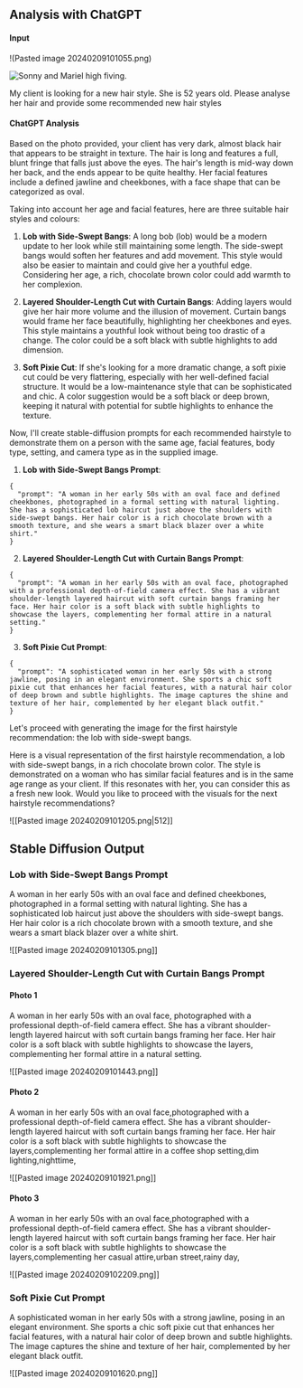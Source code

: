 
## Analysis with ChatGPT

#### Input

!(Pasted image 20240209101055.png)

![Sonny and Mariel high fiving.](https://content.codecademy.com/courses/learn-cpp/community-challenge/highfive.gif)

My client is looking for a new hair style. She is 52 years old. Please analyse her hair and provide some recommended new hair styles

#### ChatGPT Analysis

Based on the photo provided, your client has very dark, almost black hair that appears to be straight in texture. The hair is long and features a full, blunt fringe that falls just above the eyes. The hair's length is mid-way down her back, and the ends appear to be quite healthy. Her facial features include a defined jawline and cheekbones, with a face shape that can be categorized as oval.

Taking into account her age and facial features, here are three suitable hair styles and colours:

1. **Lob with Side-Swept Bangs**: A long bob (lob) would be a modern update to her look while still maintaining some length. The side-swept bangs would soften her features and add movement. This style would also be easier to maintain and could give her a youthful edge. Considering her age, a rich, chocolate brown color could add warmth to her complexion.

2. **Layered Shoulder-Length Cut with Curtain Bangs**: Adding layers would give her hair more volume and the illusion of movement. Curtain bangs would frame her face beautifully, highlighting her cheekbones and eyes. This style maintains a youthful look without being too drastic of a change. The color could be a soft black with subtle highlights to add dimension.

3. **Soft Pixie Cut**: If she's looking for a more dramatic change, a soft pixie cut could be very flattering, especially with her well-defined facial structure. It would be a low-maintenance style that can be sophisticated and chic. A color suggestion would be a soft black or deep brown, keeping it natural with potential for subtle highlights to enhance the texture.

Now, I'll create stable-diffusion prompts for each recommended hairstyle to demonstrate them on a person with the same age, facial features, body type, setting, and camera type as in the supplied image.

1. **Lob with Side-Swept Bangs Prompt**:
```
{
  "prompt": "A woman in her early 50s with an oval face and defined cheekbones, photographed in a formal setting with natural lighting. She has a sophisticated lob haircut just above the shoulders with side-swept bangs. Her hair color is a rich chocolate brown with a smooth texture, and she wears a smart black blazer over a white shirt."
}
```

2. **Layered Shoulder-Length Cut with Curtain Bangs Prompt**:
```
{
  "prompt": "A woman in her early 50s with an oval face, photographed with a professional depth-of-field camera effect. She has a vibrant shoulder-length layered haircut with soft curtain bangs framing her face. Her hair color is a soft black with subtle highlights to showcase the layers, complementing her formal attire in a natural setting."
}
```

3. **Soft Pixie Cut Prompt**:
```
{
  "prompt": "A sophisticated woman in her early 50s with a strong jawline, posing in an elegant environment. She sports a chic soft pixie cut that enhances her facial features, with a natural hair color of deep brown and subtle highlights. The image captures the shine and texture of her hair, complemented by her elegant black outfit."
}
```

Let's proceed with generating the image for the first hairstyle recommendation: the lob with side-swept bangs.

Here is a visual representation of the first hairstyle recommendation, a lob with side-swept bangs, in a rich chocolate brown color. The style is demonstrated on a woman who has similar facial features and is in the same age range as your client. If this resonates with her, you can consider this as a fresh new look. Would you like to proceed with the visuals for the next hairstyle recommendations?

![[Pasted image 20240209101205.png|512]]

## Stable Diffusion Output

### **Lob with Side-Swept Bangs Prompt**

A woman in her early 50s with an oval face and defined cheekbones, photographed in a formal setting with natural lighting. She has a sophisticated lob haircut just above the shoulders with side-swept bangs. Her hair color is a rich chocolate brown with a smooth texture, and she wears a smart black blazer over a white shirt.

![[Pasted image 20240209101305.png]]

### Layered Shoulder-Length Cut with Curtain Bangs Prompt

#### Photo 1

A woman in her early 50s with an oval face, photographed with a professional depth-of-field camera effect. She has a vibrant shoulder-length layered haircut with soft curtain bangs framing her face. Her hair color is a soft black with subtle highlights to showcase the layers, complementing her formal attire in a natural setting.

![[Pasted image 20240209101443.png]]


#### Photo 2

A woman in her early 50s with an oval face,photographed with a professional depth-of-field camera effect. She has a vibrant shoulder-length layered haircut with soft curtain bangs framing her face. Her hair color is a soft black with subtle highlights to showcase the layers,complementing her formal attire in a coffee shop setting,dim lighting,nighttime,

![[Pasted image 20240209101921.png]]


#### Photo 3

A woman in her early 50s with an oval face,photographed with a professional depth-of-field camera effect. She has a vibrant shoulder-length layered haircut with soft curtain bangs framing her face. Her hair color is a soft black with subtle highlights to showcase the layers,complementing her casual attire,urban street,rainy day,

![[Pasted image 20240209102209.png]]

### Soft Pixie Cut Prompt

A sophisticated woman in her early 50s with a strong jawline, posing in an elegant environment. She sports a chic soft pixie cut that enhances her facial features, with a natural hair color of deep brown and subtle highlights. The image captures the shine and texture of her hair, complemented by her elegant black outfit.

![[Pasted image 20240209101620.png]]
